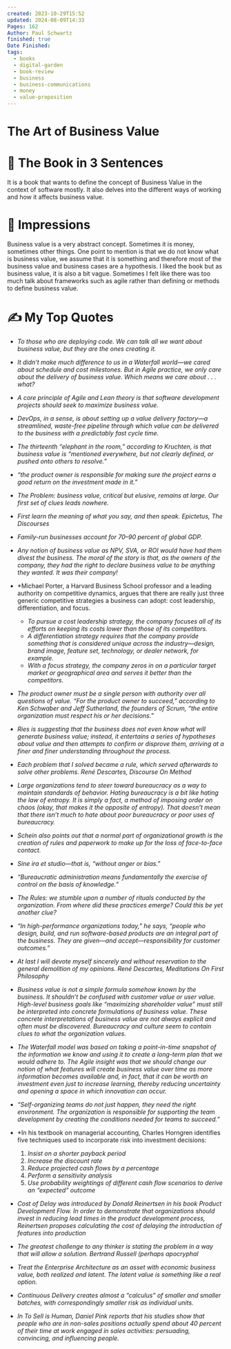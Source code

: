 ```yaml
---
created: 2023-10-29T15:52
updated: 2024-08-09T14:33
Pages: 162
Author: Paul Schwartz
finished: true
Date Finished: 
tags:
  - books
  - digital-garden
  - book-review
  - business
  - business-communications
  - money
  - value-proposition
---
```

# The Art of Business Value


# 🚀 The Book in 3 Sentences
It is a book that wants to define the concept of Business Value in the context of software mostly. It also delves into the different ways of working and how it affects business value. 

# 🎨 Impressions
Business value is a very abstract concept. Sometimes it is money, sometimes other things. 
One point to mention is that we do not know what is business value, we assume that it is something and therefore most of the business value and business cases are a hypothesis. 
I liked the book but as business value, it is also a bit vague.  Sometimes I felt like there was too much talk about frameworks such as agile rather than defining or methods to define business value. 
# ✍️ My Top  Quotes

- *To those who are deploying code. We can talk all we want about business value, but they are the ones creating it.* 
 
- *It didn’t make much difference to us in a Waterfall world—we cared about schedule and cost milestones. But in Agile practice, we only care about the delivery of business value. Which means we care about . . . what?* 
 
- *A core principle of Agile and Lean theory is that software development projects should seek to maximize business value.* 
 
- *DevOps, in a sense, is about setting up a value delivery factory—a streamlined, waste-free pipeline through which value can be delivered to the business with a predictably fast cycle time.* 
 
- *The thirteenth “elephant in the room,” according to Kruchten, is that business value is “mentioned everywhere, but not clearly defined, or pushed onto others to resolve.”* 
 
- *“the product owner is responsible for making sure the project earns a good return on the investment made in it.”* 
 
- *The Problem: business value, critical but elusive, remains at large. Our first set of clues leads nowhere.* 
 
- *First learn the meaning of what you say, and then speak. Epictetus, The Discourses* 
 
- *Family-run businesses account for 70–90 percent of global GDP.* 
 
- *Any notion of business value as NPV, SVA, or ROI would have had them divest the business. The moral of the story is that, as the owners of the company, they had the right to declare business value to be anything they wanted. It was their company!* 
 
- *Michael Porter, a Harvard Business School professor and a leading authority on competitive dynamics, argues that there are really just three generic competitive strategies a business can adopt: cost leadership, differentiation, and focus. 
	- *To pursue a cost leadership strategy, the company focuses all of its efforts on keeping its costs lower than those of its competitors.*
	- *A differentiation strategy requires that the company provide something that is considered unique across the industry—design, brand image, feature set, technology, or dealer network, for example.*
	- *With a focus strategy, the company zeros in on a particular target market or geographical area and serves it better than the competitors.*
 
- *The product owner must be a single person with authority over all questions of value. “For the product owner to succeed,” according to Ken Schwaber and Jeff Sutherland, the founders of Scrum, “the entire organization must respect his or her decisions.”* 
 
- *Ries is suggesting that the business does not even know what will generate business value; instead, it entertains a series of hypotheses about value and then attempts to confirm or disprove them, arriving at a finer and finer understanding throughout the process.* 
 
- *Each problem that I solved became a rule, which served afterwards to solve other problems. René Descartes, Discourse On Method* 
 
- *Large organizations tend to steer toward bureaucracy as a way to maintain standards of behavior. Hating bureaucracy is a bit like hating the law of entropy. It is simply a fact, a method of imposing order on chaos (okay, that makes it the opposite of entropy). That doesn’t mean that there isn’t much to hate about poor bureaucracy or poor uses of bureaucracy.* 
 
- *Schein also points out that a normal part of organizational growth is the creation of rules and paperwork to make up for the loss of face-to-face contact.* 
 
- *Sine ira et studio—that is, “without anger or bias.”* 
 
- *“Bureaucratic administration means fundamentally the exercise of control on the basis of knowledge.”* 
 
- *The Rules: we stumble upon a number of rituals conducted by the organization. From where did these practices emerge? Could this be yet another clue?* 
 
- *“In high-performance organizations today,” he says, “people who design, build, and run software-based products are an integral part of the business. They are given—and accept—responsibility for customer outcomes.”* 
 
- *At last I will devote myself sincerely and without reservation to the general demolition of my opinions. René Descartes, Meditations On First Philosophy* 
 
- *Business value is not a simple formula somehow known by the business. It shouldn’t be confused with customer value or user value. High-level business goals like “maximizing shareholder value” must still be interpreted into concrete formulations of business value. These concrete interpretations of business value are not always explicit and often must be discovered. Bureaucracy and culture seem to contain clues to what the organization values.* 
 
- *The Waterfall model was based on taking a point-in-time snapshot of the information we know and using it to create a long-term plan that we would adhere to. The Agile insight was that we should change our notion of what features will create business value over time as more information becomes available and, in fact, that it can be worth an investment even just to increase learning, thereby reducing uncertainty and opening a space in which innovation can occur.* 
 
- *“Self-organizing teams do not just happen, they need the right environment. The organization is responsible for supporting the team development by creating the conditions needed for teams to succeed.”* 
 
- *In his textbook on managerial accounting, Charles Horngren identifies five techniques used to incorporate risk into investment decisions:
	1. *Insist on a shorter payback period*
	2. *Increase the discount rate*
	3. *Reduce projected cash flows by a percentage*
	4. *Perform a sensitivity analysis*
	5. *Use probability weightings of different cash flow scenarios to derive an “expected” outcome*
 
- *Cost of Delay was introduced by Donald Reinertsen in his book Product Development Flow. In order to demonstrate that organizations should invest in reducing lead times in the product development process, Reinertsen proposes calculating the cost of delaying the introduction of features into production* 
 
- *The greatest challenge to any thinker is stating the problem in a way that will allow a solution. Bertrand Russell (perhaps apocryphal* 
 
- *Treat the Enterprise Architecture as an asset with economic business value, both realized and latent. The latent value is something like a real option.* 
 
- *Continuous Delivery creates almost a “calculus” of smaller and smaller batches, with correspondingly smaller risk as individual units.* 
 
- *In To Sell is Human, Daniel Pink reports that his studies show that people who are in non-sales positions actually spend about 40 percent of their time at work engaged in sales activities: persuading, convincing, and influencing people.* 
 

